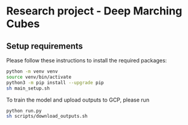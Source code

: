 # Research project - Deep Marching Cubes

## Setup requirements

Please follow these instructions to install the required packages:

```bash
python -m venv venv
source venv/bin/activate
python3 -m pip install --upgrade pip
sh main_setup.sh
```

To train the model and upload outputs to GCP, please run
```bash
python run.py
sh scripts/download_outputs.sh
```